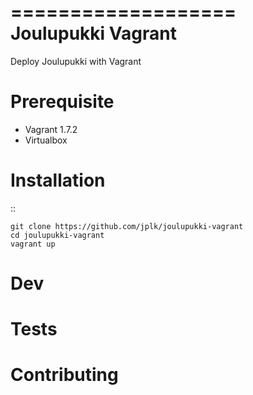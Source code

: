 ===================
Joulupukki Vagrant
===================

Deploy Joulupukki with Vagrant


Prerequisite
============

* Vagrant 1.7.2
* Virtualbox

Installation
============

::

    git clone https://github.com/jplk/joulupukki-vagrant
    cd joulupukki-vagrant
    vagrant up 

Dev
===


Tests
=====


Contributing
============

